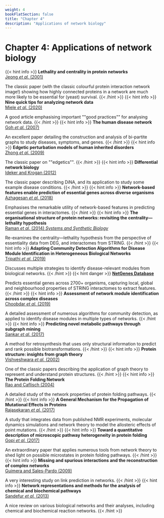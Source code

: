 ```yaml
---
weight: 4
bookFlatSection: false
title: "Chapter 4"
description: "Applications of network biology"
---
```


# Chapter 4: Applications of network biology

{{< hint info >}}
**Lethality and centrality in protein networks**   
[Jeong _et al._ (2001)](http://doi.org/)

The classic paper (with the classic colourful protein interaction network image!) showing how highly connected proteins in a network are much more likely to be essential for (yeast) survival.
{{< /hint >}}
{{< hint info >}}
**Nine quick tips for analyzing network data**   
[Miele _et al._ (2020)](http://doi.org/)

A good article emphasising important ""good practices"" for analysing network data.
{{< /hint >}}
{{< hint info >}}
**The human disease network**   
[Goh _et al._ (2007)](http://doi.org/)

An excellent paper detailing the construction and analysis of bi-partite graphs to study diseases, symptoms, and genes.
{{< /hint >}}
{{< hint info >}}
**Edgetic perturbation models of human inherited disorders**   
[Zhong _et al._ (2009)](http://doi.org/)

The classic paper on ""edgetics"".
{{< /hint >}}
{{< hint info >}}
**Differential network biology**   
[Ideker and Krogan (2012)](http://doi.org/)

The classic paper describing DiNA, and its application to study some example disease conditions.
{{< /hint >}}
{{< hint info >}}
**Network-based features enable prediction of essential genes across diverse organisms**   
[Azhagesan _et al._ (2018)](http://doi.org/)

Emphasises the remarkable utility of network-based features in predicting essential genes in interactomes.
{{< /hint >}}
{{< hint info >}}
**The organisational structure of protein networks: revisiting the centrality&mdash;lethality hypothesis**   
[Raman _et al._ (2014) _Systems and Synthetic Biology_](http://doi.org/10.1007/s11693-013-9123-5)

Re-examines the centrality&mdash;lethality hypothesis from the perspective of essentiality data from DEG, and interactomes from STRING.
{{< /hint >}}
{{< hint info >}}
**Adapting Community Detection Algorithms for Disease Module Identification in Heterogeneous Biological Networks**   
[Tripathi _et al._ (2019)](http://doi.org/)

Discusses multiple strategies to identify disease-relevant modules from biological networks.
{{< /hint >}}
{{< hint danger >}}
[**NetGenes Database**](https://rbc-dsai-iitm.github.io/NetGenes/)

Predicts essential genes across 2700+ organisms, capturing local, global and neighbourhood properties of STRING interactomes to extract features.
{{< /hint >}}
{{< hint info >}}
**Assessment of network module identification across complex diseases**   
[Choobdar _et al._ (2019)](http://doi.org/)

A detailed assessment of numerous algorithms for community detection, as applied to identify disease modules in multiple types of networks.
{{< /hint >}}
{{< hint info >}}
**Predicting novel metabolic pathways through subgraph mining**   
[Sankar _et al._ (2017)](http://doi.org/)

A method for retrosynthesis that uses only structural information to predict and rank possible biotransformations.
{{< /hint >}}
{{< hint info >}}
**Protein structure: insights from graph theory**   
[Vishveshwara _et al._ (2002)](http://doi.org/)

One of the classic papers describing the application of graph theory to represent and understand protein structures.
{{< /hint >}}
{{< hint info >}}
**The Protein Folding Network**   
[Rao and Caflisch (2004)](http://doi.org/)

A detailed study of the network properties of protein folding pathways.
{{< /hint >}}
{{< hint info >}}
**A General Mechanism for the Propagation of Mutational Effects in Proteins**   
[Rajasekaran _et al._ (2017)](http://doi.org/)

A study that integrates data from published NMR experiments, molecular dynamics simulations and network theory to model the allosteric effects of point mutations.
{{< /hint >}}
{{< hint info >}}
**Toward a quantitative description of microscopic pathway heterogeneity in protein folding**   
[Gopi _et al._ (2017)](http://doi.org/)

An extraordinary paper that applies numerous tools from network theory to shed light on possible microstates in protein folding pathways.
{{< /hint >}}
{{< hint info >}}
**Missing and spurious interactions and the reconstruction of complex networks**   
[Guimera and Sales-Pardo (2009)](http://doi.org/)

A very interesting study on link prediction in networks.
{{< /hint >}}
{{< hint info >}}
**Network representations and methods for the analysis of chemical and biochemical pathways**   
[Sandefur _et al._ (2013)](http://doi.org/)

A nice review on various biological networks and their analyses, including chemical and biochemical reaction networks.
{{< /hint >}}
